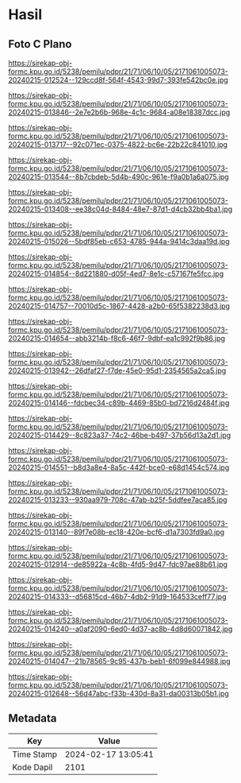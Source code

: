 # Hasil

## Foto C Plano

https://sirekap-obj-formc.kpu.go.id/5238/pemilu/pdpr/21/71/06/10/05/2171061005073-20240215-012524--129ccd8f-564f-4543-99d7-393fe542bc0e.jpg

https://sirekap-obj-formc.kpu.go.id/5238/pemilu/pdpr/21/71/06/10/05/2171061005073-20240215-013846--2e7e2b6b-968e-4c1c-9684-a08e18387dcc.jpg

https://sirekap-obj-formc.kpu.go.id/5238/pemilu/pdpr/21/71/06/10/05/2171061005073-20240215-013717--92c071ec-0375-4822-bc6e-22b22c841010.jpg

https://sirekap-obj-formc.kpu.go.id/5238/pemilu/pdpr/21/71/06/10/05/2171061005073-20240215-013544--8b7cbdeb-5d4b-490c-961e-f9a0b1a6a075.jpg

https://sirekap-obj-formc.kpu.go.id/5238/pemilu/pdpr/21/71/06/10/05/2171061005073-20240215-013408--ee38c04d-8484-48e7-87d1-d4cb32bb4ba1.jpg

https://sirekap-obj-formc.kpu.go.id/5238/pemilu/pdpr/21/71/06/10/05/2171061005073-20240215-015026--5bdf85eb-c653-4785-944a-9414c3daa19d.jpg

https://sirekap-obj-formc.kpu.go.id/5238/pemilu/pdpr/21/71/06/10/05/2171061005073-20240215-014854--8d221880-d05f-4ed7-8e1c-c57167fe5fcc.jpg

https://sirekap-obj-formc.kpu.go.id/5238/pemilu/pdpr/21/71/06/10/05/2171061005073-20240215-014757--70010d5c-1867-4428-a2b0-65f5382238d3.jpg

https://sirekap-obj-formc.kpu.go.id/5238/pemilu/pdpr/21/71/06/10/05/2171061005073-20240215-014654--abb3214b-f8c6-46f7-9dbf-ea1c992f9b86.jpg

https://sirekap-obj-formc.kpu.go.id/5238/pemilu/pdpr/21/71/06/10/05/2171061005073-20240215-013942--26dfaf27-f7de-45e0-95d1-2354565a2ca5.jpg

https://sirekap-obj-formc.kpu.go.id/5238/pemilu/pdpr/21/71/06/10/05/2171061005073-20240215-014146--fdcbec34-c89b-4469-85b0-bd7216d2484f.jpg

https://sirekap-obj-formc.kpu.go.id/5238/pemilu/pdpr/21/71/06/10/05/2171061005073-20240215-014429--8c823a37-74c2-46be-b497-37b56d13a2d1.jpg

https://sirekap-obj-formc.kpu.go.id/5238/pemilu/pdpr/21/71/06/10/05/2171061005073-20240215-014551--b8d3a8e4-8a5c-442f-bce0-e68d1454c574.jpg

https://sirekap-obj-formc.kpu.go.id/5238/pemilu/pdpr/21/71/06/10/05/2171061005073-20240215-013233--930aa979-708c-47ab-b25f-5ddfee7aca85.jpg

https://sirekap-obj-formc.kpu.go.id/5238/pemilu/pdpr/21/71/06/10/05/2171061005073-20240215-013140--89f7e08b-ec18-420e-bcf6-d1a7303fd9a0.jpg

https://sirekap-obj-formc.kpu.go.id/5238/pemilu/pdpr/21/71/06/10/05/2171061005073-20240215-012914--de85922a-4c8b-4fd5-9d47-fdc97ae88b61.jpg

https://sirekap-obj-formc.kpu.go.id/5238/pemilu/pdpr/21/71/06/10/05/2171061005073-20240215-014333--d56815cd-46b7-4db2-91d9-164533ceff77.jpg

https://sirekap-obj-formc.kpu.go.id/5238/pemilu/pdpr/21/71/06/10/05/2171061005073-20240215-014240--a0af2090-6ed0-4d37-ac8b-4d8d60071842.jpg

https://sirekap-obj-formc.kpu.go.id/5238/pemilu/pdpr/21/71/06/10/05/2171061005073-20240215-014047--21b78565-9c95-437b-beb1-6f099e844988.jpg

https://sirekap-obj-formc.kpu.go.id/5238/pemilu/pdpr/21/71/06/10/05/2171061005073-20240215-012648--56d47abc-f33b-430d-8a31-da00313b05b1.jpg


## Metadata

| Key        | Value               |
| ---------- | ------------------- |
| Time Stamp | 2024-02-17 13:05:41 |
| Kode Dapil | 2101                |



